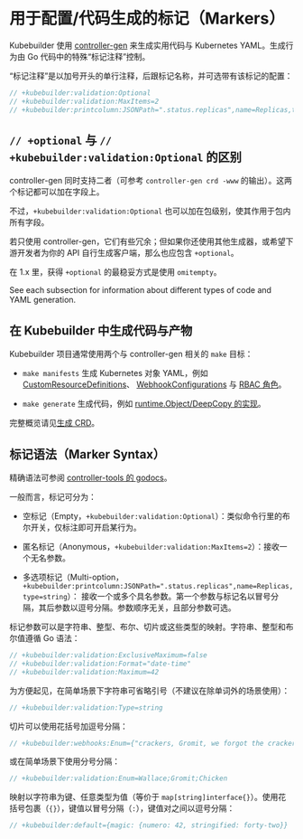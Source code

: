 # 用于配置/代码生成的标记（Markers）

Kubebuilder 使用
[controller-gen](/reference/controller-gen.md)
来生成实用代码与 Kubernetes YAML。生成行为由 Go 代码中的特殊“标记注释”控制。

“标记注释”是以加号开头的单行注释，后跟标记名称，并可选带有该标记的配置：

```go
// +kubebuilder:validation:Optional
// +kubebuilder:validation:MaxItems=2
// +kubebuilder:printcolumn:JSONPath=".status.replicas",name=Replicas,type=string
```

<aside class="note">
<h1><code>// +optional</code> 与 <code>// +kubebuilder:validation:Optional</code> 的区别</h1>

controller-gen 同时支持二者（可参考 `controller-gen crd -www` 的输出）。这两个标记都可以加在字段上。

不过，`+kubebuilder:validation:Optional` 也可以加在包级别，使其作用于包内所有字段。

若只使用 controller-gen，它们有些冗余；但如果你还使用其他生成器，或希望下游开发者为你的 API 自行生成客户端，那么也应包含 `+optional`。

在 1.x 里，获得 `+optional` 的最稳妥方式是使用 `omitempty`。

</aside>

See each subsection for information about different types of code and YAML
generation.

## 在 Kubebuilder 中生成代码与产物

Kubebuilder 项目通常使用两个与 controller-gen 相关的 `make` 目标：

- `make manifests` 生成 Kubernetes 对象 YAML，例如
  [CustomResourceDefinitions](./markers/crd.md)、
  [WebhookConfigurations](./markers/webhook.md) 与 [RBAC 角色](./markers/rbac.md)。

- `make generate` 生成代码，例如 [runtime.Object/DeepCopy 的实现](./markers/object.md)。

完整概览请见[生成 CRD](./generating-crd.md)。

## 标记语法（Marker Syntax）

精确语法可参阅
[controller-tools 的 godocs](https://pkg.go.dev/sigs.k8s.io/controller-tools/pkg/markers?tab=doc)。

一般而言，标记可分为：

- 空标记（Empty，`+kubebuilder:validation:Optional`）：类似命令行里的布尔开关，仅标注即可开启某行为。

- 匿名标记（Anonymous，`+kubebuilder:validation:MaxItems=2`）：接收一个无名参数。

- 多选项标记（Multi-option，
  `+kubebuilder:printcolumn:JSONPath=".status.replicas",name=Replicas,type=string`）：
  接收一个或多个具名参数。第一个参数与标记名以冒号分隔，其后参数以逗号分隔。参数顺序无关，且部分参数可选。

标记参数可以是字符串、整型、布尔、切片或这些类型的映射。字符串、整型和布尔值遵循 Go 语法：

```go
// +kubebuilder:validation:ExclusiveMaximum=false
// +kubebuilder:validation:Format="date-time"
// +kubebuilder:validation:Maximum=42
```

为方便起见，在简单场景下字符串可省略引号（不建议在除单词外的场景使用）：

```go
// +kubebuilder:validation:Type=string
```

切片可以使用花括号加逗号分隔：

```go
// +kubebuilder:webhooks:Enum={"crackers, Gromit, we forgot the crackers!","not even wensleydale?"}
```

或在简单场景下使用分号分隔：

```go
// +kubebuilder:validation:Enum=Wallace;Gromit;Chicken
```

映射以字符串为键、任意类型为值（等价于 `map[string]interface{}`）。使用花括号包裹（`{}`），键值以冒号分隔（`:`），键值对之间以逗号分隔：

```go
// +kubebuilder:default={magic: {numero: 42, stringified: forty-two}}
```
